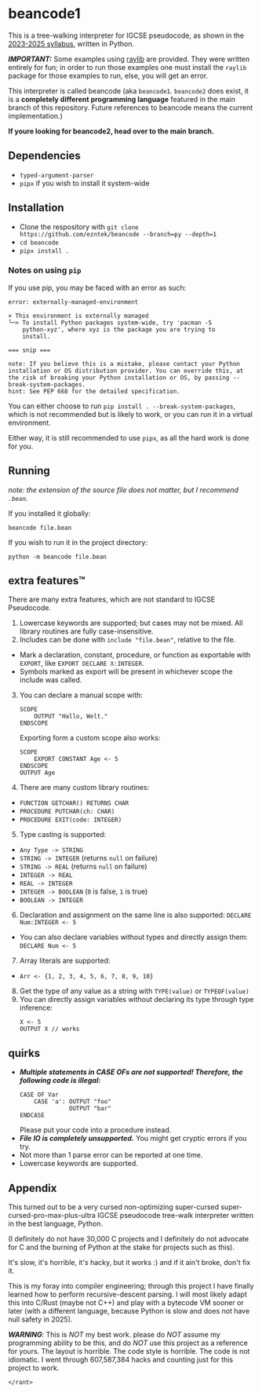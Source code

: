 # beancode1

This is a tree-walking interpreter for IGCSE pseudocode, as shown in the [2023-2025 syllabus](https://ezntek.com/doc/2023_2025_cs_syllabus.pdf), written in Python.

***IMPORTANT:*** Some examples using [raylib](https://github.com/raysan5/raylib) are provided. They were written entirely for fun; in order to run those examples one must install the `raylib` package for those examples to run, else, you will get an error.

This interpreter is called beancode (aka `beancode1`. `beancode2` does exist, it is a **completely different programming language** featured in the main branch of this repository. Future references to beancode means the current implementation.)

**If youre looking for beancode2, head over to the main branch.**

## Dependencies

* `typed-argument-parser`
* `pipx` if you wish to install it system-wide

## Installation

* Clone the respository with `git clone https://github.com/ezntek/beancode --branch=py --depth=1`
* `cd beancode`
* `pipx install .`

### Notes on using `pip`

If you use pip, you may be faced with an error as such:

```
error: externally-managed-environment

× This environment is externally managed
╰─> To install Python packages system-wide, try 'pacman -S
    python-xyz', where xyz is the package you are trying to
    install.

=== snip ===

note: If you believe this is a mistake, please contact your Python installation or OS distribution provider. You can override this, at the risk of breaking your Python installation or OS, by passing --break-system-packages.
hint: See PEP 668 for the detailed specification.
```

You can either choose to run `pip install . --break-system-packages`, which is not recommended but is likely to work, or you can run it in a virtual environment.

Either way, it is still recommended to use `pipx`, as all the hard work is done for you.

## Running

*note: the extension of the source file does not matter, but I recommend `.bean`.*

If you installed it globally:

`beancode file.bean`

If you wish to run it in the project directory:

`python -m beancode file.bean`

## extra features™

There are many extra features, which are not standard to IGCSE Pseudocode.

1. Lowercase keywords are supported; but cases may not be mixed. All library routines are fully case-insensitive.
2. Includes can be done with `include "file.bean"`, relative to the file.
 * Mark a declaration, constant, procedure, or function as exportable with `EXPORT`, like `EXPORT DECLARE X:INTEGER`.
 * Symbols marked as export will be present in whichever scope the include was called.
3. You can declare a manual scope with:
   ```
   SCOPE
       OUTPUT "Hallo, Welt."
   ENDSCOPE
   ```

   Exporting form a custom scope also works:

   ```
   SCOPE
       EXPORT CONSTANT Age <- 5
   ENDSCOPE
   OUTPUT Age
   ```
4. There are many custom library routines:
 * `FUNCTION GETCHAR() RETURNS CHAR`
 * `PROCEDURE PUTCHAR(ch: CHAR)`
 * `PROCEDURE EXIT(code: INTEGER)`
5. Type casting is supported:
 * `Any Type -> STRING`
 * `STRING -> INTEGER` (returns `null` on failure)
 * `STRING -> REAL` (returns `null` on failure)
 * `INTEGER -> REAL`
 * `REAL -> INTEGER`
 * `INTEGER -> BOOLEAN` (`0` is false, `1` is true)
 * `BOOLEAN -> INTEGER`
6. Declaration and assignment on the same line is also supported: `DECLARE Num:INTEGER <- 5`
 * You can also declare variables without types and directly assign them: `DECLARE Num <- 5`
7. Array literals are supported:
 * `Arr <- {1, 2, 3, 4, 5, 6, 7, 8, 9, 10}`
8. Get the type of any value as a string with `TYPE(value)` or `TYPEOF(value)`
9. You can directly assign variables without declaring its type through type inference:
   ```
   X <- 5
   OUTPUT X // works
   ```

## quirks

* ***Multiple statements in CASE OFs are not supported! Therefore, the following code is illegal:***
  ```
  CASE OF Var
      CASE 'a': OUTPUT "foo"
                OUTPUT "bar"
  ENDCASE
  ```
  Please put your code into a procedure instead.
* ***File IO is completely unsupported.*** You might get cryptic errors if you try.
* Not more than 1 parse error can be reported at one time.
* Lowercase keywords are supported.

## Appendix

This turned out to be a very cursed non-optimizing super-cursed super-cursed-pro-max-plus-ultra IGCSE pseudocode tree-walk interpreter written in the best language, Python.

(I definitely do not have 30,000 C projects and I definitely do not advocate for C and the burning of Python at the stake for projects such as this).

It's slow, it's horrible, it's hacky, but it works :) and if it ain't broke, don't fix it.

This is my foray into compiler engineering; through this project I have finally learned how to perform recursive-descent parsing. I will most likely adapt this into C/Rust (maybe not C++) and play with a bytecode VM sooner or later (with a different language, because Python is slow and does not have null safety in 2025).

***WARNING***: This is *NOT* my best work. please do *NOT* assume my programming ability to be this, and do *NOT* use this project as a reference for yours. The layout is horrible. The code style is horrible. The code is not idiomatic. I went through 607,587,384 hacks and counting just for this project to work.

`</rant>`
